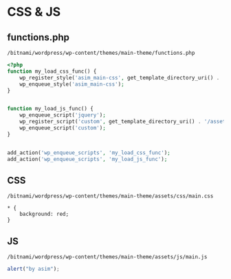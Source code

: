 # CSS & JS

## functions.php
`/bitnami/wordpress/wp-content/themes/main-theme/functions.php`
```php
<?php
function my_load_css_func() {
    wp_register_style('asim_main-css', get_template_directory_uri() . '/assets/css/main.css', array(), false, 'all' );
    wp_enqueue_style('asim_main-css');
}


function my_load_js_func() {	
    wp_enqueue_script('jquery');
    wp_register_script('custom', get_template_directory_uri() . '/assets/js/main.js', 'jquery', false, true);
    wp_enqueue_script('custom');
}


add_action('wp_enqueue_scripts', 'my_load_css_func');
add_action('wp_enqueue_scripts', 'my_load_js_func');
```


## CSS
`/bitnami/wordpress/wp-content/themes/main-theme/assets/css/main.css`
```
* {
    background: red;
}
```


## JS
`/bitnami/wordpress/wp-content/themes/main-theme/assets/js/main.js`
```js
alert("by asim");
```
